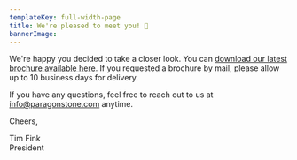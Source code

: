 ```yaml
---
templateKey: full-width-page
title: We're pleased to meet you! 👋
bannerImage:
---
```


We're happy you decided to take a closer look. You can [download our latest brochure available here](/img/Paragon-Stone-Brochure.pdf). If you requested a brochure by mail, please allow up to 10 business days for delivery.

If you have any questions, feel free to reach out to us at [info@paragonstone.com](mailto:info@paragonstone.com) anytime.

Cheers,

Tim Fink<br/>
President